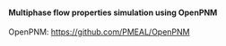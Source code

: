 #### Multiphase flow properties simulation using OpenPNM

OpenPNM: https://github.com/PMEAL/OpenPNM
